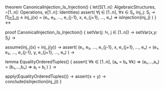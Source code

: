 theorem CanonicalInjection_Is_Injection() {
  let(S[1..n]: AlgebraicStructures, ∘[1..n]: Operations, e[1..n]: Identities)
  assert(
    ∀j ∈ [1..n],
    ∀x ∈ Sⱼ,
    inj_j: Sⱼ → ∏[i=1..n](Sᵢ) ∧
    inj_j(x) = (e₁, e₂, ..., e_{j-1}, x, e_{j+1}, ..., eₙ) ⇒
    isInjection(inj_j)
  )
} ↔

proof CanonicalInjection_Is_Injection() {
  setVar(j: ℕ, j ∈ [1..n]) →
  setVar(x,y: Sⱼ) →
  
  assume(inj_j(x) = inj_j(y)) →
  assert(
    (e₁, e₂, ..., e_{j-1}, x, e_{j+1}, ..., eₙ) = 
    (e₁, e₂, ..., e_{j-1}, y, e_{j+1}, ..., eₙ)
  ) →
  
  lemma EqualityOrderedTuples() {
    assert(
      ∀k ∈ [1..n],
      (aₖ = bₖ ∀k) ⇒ (a₁,...,aₙ) = (b₁,...,bₙ) ⇒
      aⱼ = bⱼ
    )
  } →
  
  apply(EqualityOrderedTuples()) →
  assert(x = y) →
  conclude(isInjection(inj_j))
}